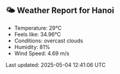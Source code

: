 <!-- WEATHER-START -->
## 🌤 Weather Report for Hanoi

- Temperature: 29°C
- Feels like: 34.96°C
- Conditions: overcast clouds
- Humidity: 81%
- Wind Speed: 4.69 m/s

Last updated: 2025-05-04 12:41:06 UTC
<!-- WEATHER-END -->
